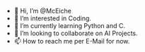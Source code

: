 - 👋 Hi, I’m @McEiche
- 👀 I’m interested in Coding.
- 🌱 I’m currently learning Python and C.
- 💞️ I’m looking to collaborate on AI Projects.
- 📫 How to reach me per E-Mail for now.

<!---
McEiche/McEiche is a ✨ special ✨ repository because its `README.md` (this file) appears on your GitHub profile.
You can click the Preview link to take a look at your changes.
--->
